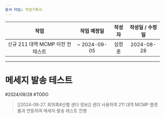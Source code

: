 ```yaml
---
문서 타입: 작업기획서
---
```


|         **작업**          |  **작업 예정일**  | **작성자** | **작성일 / 수정일** |
| :---------------------: | :----------: | :-----: | :-----------: |
| 신규 211 대역 MCMP 이전 전 테스트 | ~ 2024-09-05 |   심정훈   |  2024-08-28   |

---

# 메세지 발송 테스트

#2024/08/28 #TODO


> [[2024-08-27. 회의록#선별 센더 정보]] 센더 사용하여 211 대역 MCMP 플랫폼과 연동하여 메세지 발송 테스트 진행




